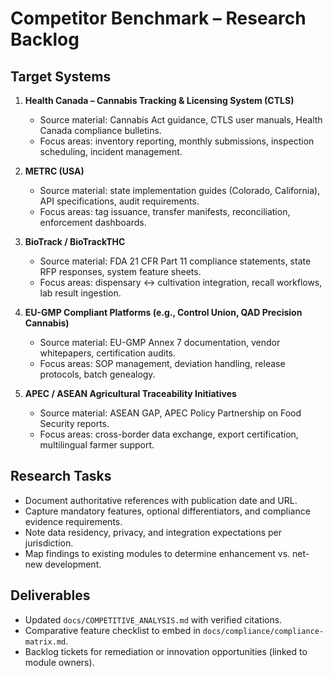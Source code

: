 # Competitor Benchmark – Research Backlog

## Target Systems

1. **Health Canada – Cannabis Tracking & Licensing System (CTLS)**
   - Source material: Cannabis Act guidance, CTLS user manuals, Health Canada compliance bulletins.
   - Focus areas: inventory reporting, monthly submissions, inspection scheduling, incident management.

2. **METRC (USA)**
   - Source material: state implementation guides (Colorado, California), API specifications, audit requirements.
   - Focus areas: tag issuance, transfer manifests, reconciliation, enforcement dashboards.

3. **BioTrack / BioTrackTHC**
   - Source material: FDA 21 CFR Part 11 compliance statements, state RFP responses, system feature sheets.
   - Focus areas: dispensary ↔ cultivation integration, recall workflows, lab result ingestion.

4. **EU-GMP Compliant Platforms (e.g., Control Union, QAD Precision Cannabis)**
   - Source material: EU-GMP Annex 7 documentation, vendor whitepapers, certification audits.
   - Focus areas: SOP management, deviation handling, release protocols, batch genealogy.

5. **APEC / ASEAN Agricultural Traceability Initiatives**
   - Source material: ASEAN GAP, APEC Policy Partnership on Food Security reports.
   - Focus areas: cross-border data exchange, export certification, multilingual farmer support.

## Research Tasks

- Document authoritative references with publication date and URL.
- Capture mandatory features, optional differentiators, and compliance evidence requirements.
- Note data residency, privacy, and integration expectations per jurisdiction.
- Map findings to existing modules to determine enhancement vs. net-new development.

## Deliverables

- Updated `docs/COMPETITIVE_ANALYSIS.md` with verified citations.
- Comparative feature checklist to embed in `docs/compliance/compliance-matrix.md`.
- Backlog tickets for remediation or innovation opportunities (linked to module owners).
